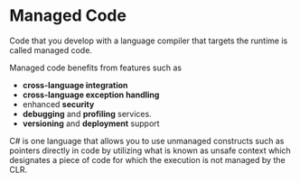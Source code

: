 # Managed Code

Code that you develop with a language compiler that targets the runtime is called managed code. 

Managed code benefits from features such as 

* **cross-language integration**
* **cross-language exception handling**
* enhanced **security**
* **debugging** and **profiling** services.
* **versioning** and **deployment** support

C# is one language that allows you to use unmanaged constructs such as pointers directly in code by utilizing what is known as unsafe context which designates a piece of code for which the execution is not managed by the CLR.
